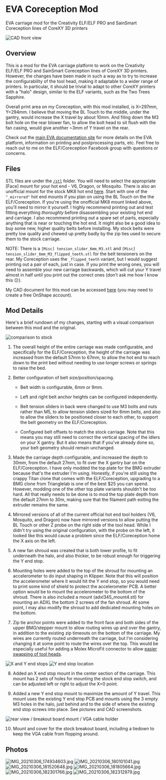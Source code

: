 # EVA Coreception Mod

EVA carriage mod for the Creativity ELF/ELF PRO and SainSmart Coreception lines of CoreXY 3D printers

![CAD front view](/images/cad01.png)


## Overview

This is a mod for the EVA carriage platform to work on the Creativity ELF/ELF PRO and SainSmart Coreception lines of CoreXY 3D printers. However, the changes have been made in such a way as to try to increase the configurability of the tool head, making it adaptable to a wider range of printers. In particular, it should be trivial to adapt to other CoreXY printers with a "halo" design, similar to the ELF variants, such as the Two Trees Sapphire.

Overall print area on my Coreception, with this mod installed, is X=297mm, Y=294mm. I believe that moving the BL Touch to the middle, under the gantry, would increase the X travel by about 10mm. And filing down the M3 bolt hole on the rear blower fan, to allow the bolt head to sit flush with the fan casing, would give another ~3mm of Y travel on the rear.

Check out the [main EVA documentation site](https://main.eva-3d.page/) for more details on the EVA platform, information on printing and postprocessing parts, etc. Feel free to reach out to me on the ELF/Coreception Facebook group with questions or concerns.


## Files

STL files are under the [`/stl`](/stl) folder. You will need to select the appropriate [Face] mount for your hot end - V6, Dragon, or Mosquito. There is also an unofficial mount for the stock MK8 hot end [here](https://contrib.eva-3d.page/hotends/microswiss-mk8/). Start with one of the `"_mirrored"` hot end mounts if you plan on using the BL Touch on the the ELF/Coreception. If you're using the onofficial MK8 mount linked above, you'll need to mirror it yourself. I highly recommend printing out and test fitting everything *thoroughly* before disassembling your existing hot end and carriage. I also recommend printing out a spare set of parts, especially anything that is near or touching the hot end. It might also be a good idea to buy some new, higher quality belts before installing. My stock belts were pretty low quality and chewed up pretty badly by the zip ties used to secure them to the stock carriage.

NOTE: There is a `[Misc] tension_slider_6mm_M3.stl` and `[Misc] tension_slider_6mm_M3_flipped_teeth.stl` for the belt tensioners on the rear. My Coreception uses the `_flipped_teeth` variant, but I would suggest printing out a pair of each, just in case. If you print the wrong ones, you will need to assemble your new carriage backwards, which will cut your Y travel almost in half until you print out the correct ones (don't ask me how I know this 😕).

My CAD document for this mod can be accessed [here](https://cad.onshape.com/documents/8374df57f21afb0afda371e1/v/ab8b5f501b92076e0e46f97f/e/99eb3d22b4d42aecd6cd179c) (you may need to create a free OnShape account).


## Mod Details

Here's a brief rundown of my changes, starting with a visual comparison between this mod and the original.

![comparison to stock](/images/cad02.png)

1. The overall height of the entire carriage was made configurable, and specifically for the ELF/Coreception, the height of the carriage was increased from the default 57mm to 67mm, to allow the hot end to reach down to the print bed without needing to use longer screws or springs to raise the bed.

2. Better configuration of belt size/position/spacing.

    * Belt width is configurable, 6mm or 9mm.
    
    * Left and right belt anchor heights can be configured independently.
    
    * Belt tension sliders in back were changed to use M3 bolts and nuts rather than M5, to allow tension sliders sized for 6mm belts, and also to allow the sliders to be positioned closer to each other, to support the belt geometry on the ELF/Coreception.
    
    * Configured belt offsets to match the stock carriage. Note that this means you may still need to correct the vertical spacing of the idlers on your X gantry. But it also means that if you've already done so, your belt geometry should remain unchanged.

3. Made the carriage depth configurable, and increased the depth to 30mm, from the default 27mm, to fit over the X gantry bar on the ELF/Coreception. I have only modded the top plate for the BMG extruder because that's the extruder I'm using. Honestly, if you're still using the crappy Titan clone that comes with the ELF/Coreception, upgrading to a BMG clone from Trianglelab is one of the best $25 you can spend. However, modding one of the other top plate variants shouldn't be too hard. All that really needs to be done is to mod the top plate depth from the default 27mm to 30m, making sure that the filament path exiting the extruder remains the same.

4. Mirrored versions of all of the current official hot end tool holders (V6, Mosquito, and Dragon) now have mirrored versions to allow putting the BL Touch or other Z probe on the right side of the tool head. While I didn't try using the original configuration, with the probe on the left, it looked like this would cause a problem since the ELF/Coreception home the X axis on the left.

5. A new fan shroud was created that is both lower profile, to fit underneath the halo, and also thicker, to be robust enough for triggering the Y end stop.

6. Mounting holes were added to the top of the shroud for mounting an accelerometer to do input shaping in Klipper. Note that this will position the accelerometer where it would hit the Y end stop, so you would need to print some kind of shield to protect the accelerometer PCB. A better option would be to mount the accelerometer to the bottom of the shroud. There is also included a mount (adxl345_mount4.stl) for mounting an ADXL the bottom 2 screws of the fan shroud. At some point, I may also modify the shroud to add dedicated mounting holes on the bottom.

7. Zip tie anchor points were added to the front face and both sides of the upper BMG/stepper mount to allow routing wires up and over the gantry, in addition to the existing zip timeouts on the bottom of the carriage. My wires are currently routed underneath the carriage, but I'm considering changing it at some point to route the wires over the top. This would be especially useful for adding a Molex MicroFit connector to allow [easier swapping of tool heads](https://youtu.be/zYscXKBwh0o?t=166).

![X and Y end stops](/images/cad03.png)
![Y end stop location](/images/cad04.png)

8. Added an X end stop mount in the center section of the carriage. This mount has 2 sets of holes for mounting the stock end stop switch, and can be adjusted left or right to adjust the X=0 point.

9. Added a new Y end stop mount to maximize the amount of Y travel. This mount uses the existing Y end stop PCB and mounts using the 3 empty M3 holes in the halo, just behind and to the side of where the existing end stop screws into place. See pictures and CAD screenshots.

![rear view / breakout board mount / VGA cable holder](/images/cad05.png)

10. Mount and cover for the stock breakout board, including a tiedown to keep the VGA cable from flopping around.


## Photos

![IMG_20210306_174934603.jpg](/images/IMG_20210306_174934603.jpg)
![IMG_20210306_180101041.jpg](/images/IMG_20210306_180101041.jpg)
![IMG_20210306_181520648.jpg](/images/IMG_20210306_181520648.jpg)
![IMG_20210306_181805664.jpg](/images/IMG_20210306_181805664.jpg)
![IMG_20210306_182301766.jpg](/images/IMG_20210306_182301766.jpg)
![IMG_20210306_182312979.jpg](/images/IMG_20210306_182312979.jpg)
